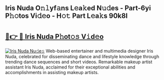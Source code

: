 ## Iris Nuda O𝚗𝚕yf𝚊ns L𝚎a𝚔ed N𝚞𝚍es - Part-6yi P𝚑𝚘tos Vi𝚍𝚎o - H𝚘𝚝 Part L𝚎a𝚔s 90k8I

# <h2><a href="http://kfdfjho.oniu.top/?m=Iris+Nuda">🔗👉 🔴 Iris Nuda P𝚑ot𝚘𝚜 V𝚒d𝚎o</a></h2>

[![Iris Nuda Nu𝚍e𝚜](https://i.imgur.com/0qMVB7G.gif)](http://kfdfjho.oniu.top/?m=Iris+Nuda)
Web-based entertainer and multimedia designer Iris Nuda, celebrated for disseminating dance and lifestyle knowledge through trending dance sequences and short videos. Remarkable makeup artist assistant Iris Nuda, acclaimed for their exceptional abilities and accomplishments in assisting makeup artists.  
